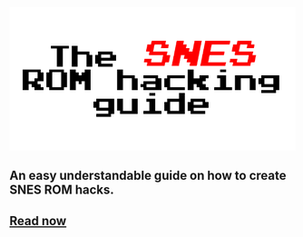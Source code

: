 ![The SNES ROM hacking guide](https://raw.githubusercontent.com/Techcrafter/SNES-ROM-Hacking/main/docs/images/banner.png)

## An easy understandable guide on how to create SNES ROM hacks.


## [Read now](https://techcrafter.github.io/SNES-ROM-Hacking)
